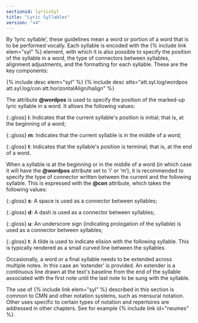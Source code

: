 ```yaml
---
sectionid: lyricsSyl
title: "Lyric Syllables"
version: "v4"
---
```


By ‘lyric syllable’, these guidelines mean a word or portion of a word that is to be performed vocally. Each syllable is encoded with the {% include link elem="syl" %} element, with which it is also possible to specify the position of the syllable in a word, the type of connectors between syllables, alignment adjustments, and the formatting for each syllable. These are the key components:

{% include desc elem="syl" %}
{% include desc atts="att.syl.log/wordpos att.syl.log/con att.horizontalAlign/halign" %}

The attribute **@wordpos** is used to specify the position of the marked-up lyric syllable in a word. It allows the following values:

{:.gloss}
**i**: Indicates that the current syllable's position is initial; that is, at the beginning of a word;

{:.gloss}
**m**: Indicates that the current syllable is in the middle of a word;

{:.gloss}
**t**: Indicates that the syllable's position is terminal; that is, at the end of a word.

When a syllable is at the beginning or in the middle of a word (in which case it will have the **@wordpos** attribute set to ‘i’ or ‘m’), it is recommended to specify the type of connector written between the current and the following syllable. This is expressed with the **@con** attribute, which takes the following values:

{:.gloss}
**s**: A space is used as a connector between syllables;

{:.gloss}
**d**: A dash is used as a connector between syllables;

{:.gloss}
**u**: An underscore sign (indicating prologation of the syllable) is used as a connector between syllables;

{:.gloss}
**t**: A tilde is used to indicate elision with the following syllable. This is typically rendered as a small curved line between the syllables.

Occasionally, a word or a final syllable needs to be extended across multiple notes. In this case an ‘extender’ is provided. An extender is a continuous line drawn at the text's baseline from the end of the syllable associated with the first note until the last note to be sung with the syllable.

The use of {% include link elem="syl" %} described in this section is common to CMN and other notation systems, such as mensural notation. Other uses specific to certain types of notation and repertoires are addressed in other chapters. See for example {% include link id="neumes" %}.
